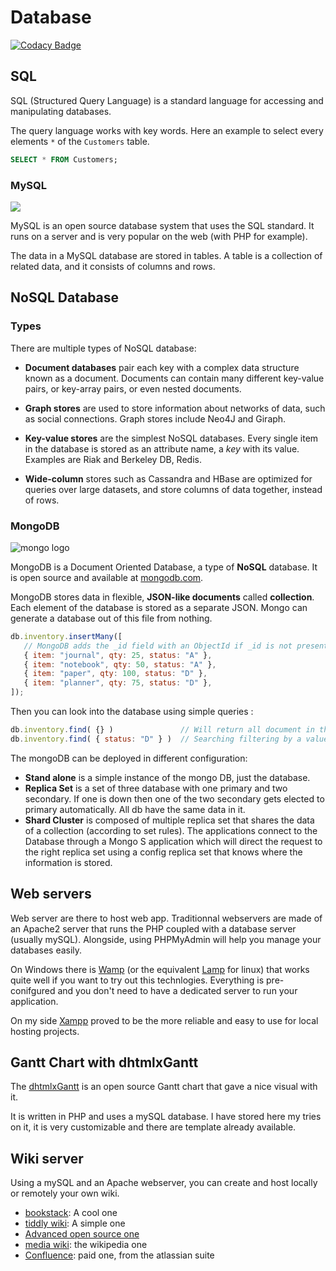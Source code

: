 # Database 
[![Codacy Badge](https://api.codacy.com/project/badge/Grade/affcc041625a4f1f8a90ef3384fa5135)](https://www.codacy.com/app/Sylhare/Database?utm_source=github.com&amp;utm_medium=referral&amp;utm_content=Sylhare/Database&amp;utm_campaign=Badge_Grade)


## SQL

SQL (Structured Query Language) is a standard language for accessing and manipulating databases.

The query language works with key words. Here an example to select every elements `*` of the `Customers` table.

```sql
SELECT * FROM Customers;
```

### MySQL

![](https://upload.wikimedia.org/wikipedia/en/thumb/6/62/MySQL.svg/489px-MySQL.svg.png)

MySQL is an open source database system that uses the SQL standard. It runs on a server and is very popular on the web (with PHP for example).

The data in a MySQL database are stored in tables. A table is a collection of related data, and it consists of columns and rows.

## NoSQL Database

### Types

There are multiple types of NoSQL database:

- **Document databases** pair each key with a complex data structure known as a document. Documents can contain many different key-value pairs, or key-array pairs, or even nested documents.

- **Graph stores** are used to store information about networks of data, such as social connections. Graph stores include Neo4J and Giraph.

- **Key-value stores** are the simplest NoSQL databases. Every single item in the database is stored as an attribute name, a *key* with its value. Examples are Riak and Berkeley DB, Redis.

- **Wide-column** stores such as Cassandra and HBase are optimized for queries over large datasets, and store columns of data together, instead of rows.

### MongoDB

![mongo logo](https://docs.mongodb.com/images/mongodb-logo.svg)

MongoDB is a Document Oriented Database, a type of **NoSQL** database. It is open source and available at [mongodb.com](https://www.mongodb.com).

MongoDB stores data in flexible, **JSON-like documents** called **collection**. Each element of the database is stored as a separate JSON. Mongo can generate a database out of this file from nothing.

```js
db.inventory.insertMany([
   // MongoDB adds the _id field with an ObjectId if _id is not present
   { item: "journal", qty: 25, status: "A" },
   { item: "notebook", qty: 50, status: "A" },
   { item: "paper", qty: 100, status: "D" },
   { item: "planner", qty: 75, status: "D" },
]);
```
Then you can look into the database using simple queries :

```js
db.inventory.find( {} )               // Will return all document in the collection
db.inventory.find( { status: "D" } )  // Searching filtering by a value
```

The mongoDB can be deployed in different configuration:

- **Stand alone** is a simple instance of the mongo DB, just the database.
- **Replica Set** is a set of three database with one primary and two secondary. If one is down then one of the two secondary gets elected to primary automatically. All db have the same data in it.
- **Shard Cluster** is composed of multiple replica set that shares the data of a collection (according to set rules). The applications connect to the Database through a Mongo S application which will direct the request to the right replica set using a config replica set that knows where the information is stored.

## Web servers

Web server are there to host web app. Traditionnal webservers are made of an Apache2 server that runs the PHP coupled with a database server (usually mySQL). Alongside, using PHPMyAdmin will help you manage your databases easily.

On Windows there is [Wamp](http://www.wampserver.com/en/) (or the equivalent [Lamp](https://en.wikipedia.org/wiki/LAMP_(software_bundle)) for linux) that works quite well if you want to try out this technlogies. Everything is pre-conifgured and you don't need to have a dedicated server to run your application.

On my side [Xampp](https://www.apachefriends.org/index.html) proved to be the more reliable and easy to use for local hosting projects.

## Gantt Chart with dhtmlxGantt

The [dhtmlxGantt](https://dhtmlx.com/docs/products/dhtmlxGantt/) is an open source Gantt chart that gave a nice visual with it.

It is written in PHP and uses a mySQL database. I have stored here my tries on it, it is very customizable and there are template already available.

## Wiki server

Using a mySQL and an Apache webserver, you can create and host locally or remotely your own wiki.

- [bookstack](https://www.bookstackapp.com/): A cool one
- [tiddly wiki](https://tiddlywiki.com/): A simple one
- [Advanced open source one](http://www.xwiki.org/xwiki/bin/view/Main/WebHome)
- [media wiki](https://www.mediawiki.org/wiki/MediaWiki): the wikipedia one
- [Confluence](https://www.atlassian.com/software/confluence): paid one, from the atlassian suite

